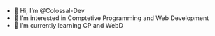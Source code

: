 - 👋 Hi, I’m @Colossal-Dev
- 👀 I’m interested in Comptetive Programming and Web Development
- 🌱 I’m currently learning CP and WebD
  

<!---
Colossal-Dev/Colossal-Dev is a ✨ special ✨ repository because its `README.md` (this file) appears on your GitHub profile.
You can click the Preview link to take a look at your changes.
--->

